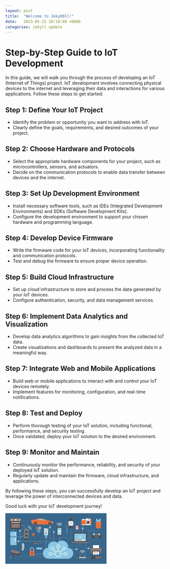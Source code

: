 ```yaml
---
layout: post
title:  "Welcome to Jeky00ll!"
date:   2023-05-22 10:18:00 +0800
categories: jekyll update
---
```


# Step-by-Step Guide to IoT Development

In this guide, we will walk you through the process of developing an IoT (Internet of Things) project. IoT development involves connecting physical devices to the internet and leveraging their data and interactions for various applications. Follow these steps to get started:

## Step 1: Define Your IoT Project

- Identify the problem or opportunity you want to address with IoT.
- Clearly define the goals, requirements, and desired outcomes of your project.

## Step 2: Choose Hardware and Protocols

- Select the appropriate hardware components for your project, such as microcontrollers, sensors, and actuators.
- Decide on the communication protocols to enable data transfer between devices and the internet.

## Step 3: Set Up Development Environment

- Install necessary software tools, such as IDEs (Integrated Development Environments) and SDKs (Software Development Kits).
- Configure the development environment to support your chosen hardware and programming language.

## Step 4: Develop Device Firmware

- Write the firmware code for your IoT devices, incorporating functionality and communication protocols.
- Test and debug the firmware to ensure proper device operation.

## Step 5: Build Cloud Infrastructure

- Set up cloud infrastructure to store and process the data generated by your IoT devices.
- Configure authentication, security, and data management services.

## Step 6: Implement Data Analytics and Visualization

- Develop data analytics algorithms to gain insights from the collected IoT data.
- Create visualizations and dashboards to present the analyzed data in a meaningful way.

## Step 7: Integrate Web and Mobile Applications

- Build web or mobile applications to interact with and control your IoT devices remotely.
- Implement features for monitoring, configuration, and real-time notifications.

## Step 8: Test and Deploy

- Perform thorough testing of your IoT solution, including functional, performance, and security testing.
- Once validated, deploy your IoT solution to the desired environment.

## Step 9: Monitor and Maintain

- Continuously monitor the performance, reliability, and security of your deployed IoT solution.
- Regularly update and maintain the firmware, cloud infrastructure, and applications.

By following these steps, you can successfully develop an IoT project and leverage the power of interconnected devices and data.

Good luck with your IoT development journey!

![IoT Development](/assets/iot-development.jpg)